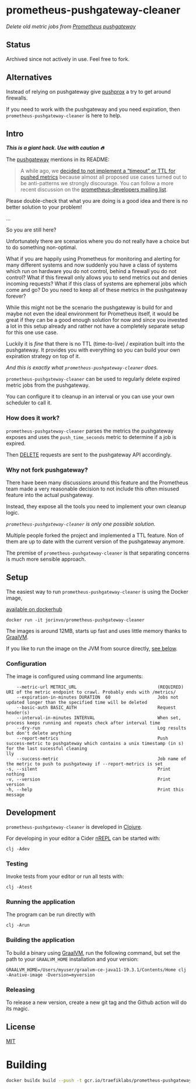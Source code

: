 # prometheus-pushgateway-cleaner

*Delete old metric jobs from [Prometheus](https://prometheus.io/) [pushgateway](https://github.com/prometheus/pushgateway)*

## Status

Archived since not actively in use. Feel free to fork.

## Alternatives

Instead of relying on pushgateway give [pushprox](https://github.com/robustperception/pushprox) a try to get around firewalls.

If you need to work with the pushgateway and you need expiration, then `prometheus-pushgateway-cleaner` is here to help.

## Intro

***This is a giant hack. Use with caution 🔥***

The [pushgateway](https://github.com/prometheus/pushgateway) mentions in its README:

> A while ago, we [decided to not implement a “timeout” or TTL for pushed metrics](https://github.com/prometheus/pushgateway/issues/19) because almost all proposed use cases turned out to be anti-patterns we strongly discourage. You can follow a more recent discussion on the [prometheus-developers mailing list](https://groups.google.com/forum/#!topic/prometheus-developers/9IyUxRvhY7w).

Please double-check that what you are doing is a good idea and there is no better solution to your problem!

...

So you are still here?

Unfortunately there are scenarios where you do not really have a choice but to do something non-optimal.

What if you are happily using Prometheus for monitoring and alerting for many different systems
and now suddenly you have a class of systems which run on hardware you do not control, behind a firewall you do not control?
What if this firewall only allows you to send metrics out and denies incoming requests?
What if this class of systems are ephemeral jobs which come and go?
Do you need to keep all of these metrics in the pushgateway forever?

While this might not be the scenario the pushgateway is build for and maybe not even the ideal environment for Prometheus itself,
it would be great if they can be a good enough solution for now and since you invested a lot in this setup already and rather not have a completely separate setup for this one use case.

Luckily it is *fine* that there is no TTL (time-to-live) / expiration built into the pushgateway.
It provides you with everything so you can build your own expiration strategy on top of it.

*And this is exactly what `prometheus-pushgateway-cleaner` does.*

`prometheus-pushgateway-cleaner` can be used to regularly delete expired metric jobs from the pushgateway.

You can configure it to cleanup in an interval or you can use your own scheduler to call it.

### How does it work?

`prometheus-pushgateway-cleaner` parses the metrics the pushgateway exposes
and uses the `push_time_seconds` metric to determine if a job is expired.

Then [DELETE](https://github.com/prometheus/pushgateway#delete-method) requests are sent to the pushgateway API accordingly.

### Why not fork pushgateway?

There have been many discussions around this feature and the Prometheus team made a very reasonable decision to not include this often misused feature into the actual pushgateway.

Instead, they expose all the tools you need to implement your own cleanup logic.

*`prometheus-pushgateway-cleaner` is only one possible solution.*

Multiple people forked the project and implemented a TTL feature. Non of them are up to date with the current version of the pushgateway anymore.

The premise of `prometheus-pushgateway-cleaner` is that separating concerns is much more sensible approach.


## Setup

The easiest way to run `prometheus-pushgateway-cleaner` is using the Docker image,

[available on dockerhub](https://hub.docker.com/r/jorinvo/prometheus-pushgateway-cleaner/tags)

```
docker run -it jorinvo/prometheus-pushgateway-cleaner
```

The images is around 12MB, starts up fast and uses little memory thanks to [GraalVM](https://www.graalvm.org/).

If you like to run the image on the JVM from source directly, [see below](running-the-application).

### Configuration

The image is configured using command line arguments:

```
    --metric-url METRIC_URL                               (REQUIRED) URI of the metric endpoint to crawl. Probably ends with /metrics/
    --expiration-in-minutes DURATION  60                  Jobs not updated longer than the specified time will be deleted
    --basic-auth BASIC_AUTH                               Request header(s)
    --interval-in-minutes INTERVAL                        When set, process keeps running and repeats check after interval time
    --dry-run                                             Log results but don't delete anything
    --report-metrics                                      Push success-metric to pushgateway which contains a unix timestamp (in s) for the last sucessful cleaning
lly
    --success-metric                                      Job name of the metric to push to pushgateway if --report-metrics is set
-s, --silent                                              Print nothing
-v, --version                                             Print version
-h, --help                                                Print this message
```


## Development

`prometheus-pushgateway-cleaner` is developed in [Clojure](https://clojure.org/).

For developing in your editor a Cider [nREPL](https://github.com/clojure-emacs/cider-nrepl) can be started with:

```
clj -Adev
```

### Testing

Invoke tests from your editor or run all tests with:

```
clj -Atest
```

### Running the application

The program can be run directly with

```
clj -Arun
```

### Building the application

To build a binary using [GraalVM](https://www.graalvm.org/), run the following command,
but set the path to your `GRAALVM_HOME` installation and your version:

```
GRAALVM_HOME=/Users/myuser/graalvm-ce-java11-19.3.1/Contents/Home clj -Anative-image -Dversion=myversion
```

### Releasing

To release a new version, create a new git tag and the Github action will do its magic.


## License

[MIT](./license.txt)

# Building
```bash
docker buildx build --push -t gcr.io/traefiklabs/prometheus-pushgateway-cleaner:0.5.0 --platform=linux/amd64,linux/arm64 --build-arg GIT_REF=$(git rev-parse HEAD) .
```
